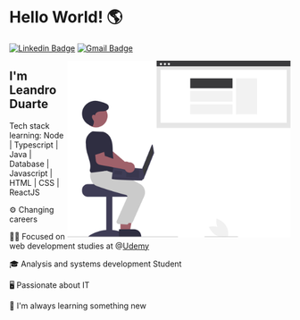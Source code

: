 
<h1>Hello World! 🌎</h1>

[![Linkedin Badge](https://img.shields.io/badge/-LinkedIn-3A3A3C?style=flat-square&logo=Linkedin&logoColor=white&link=https://www.linkedin.com/in/leandroduarte88/)](https://www.linkedin.com/in/leandroduarte88/)
[![Gmail Badge](https://img.shields.io/badge/-leandroduarte.it@gmail.com-3A3A3C?style=flat-square&logo=Gmail&logoColor=white&link=mailto:nanda.leandroduarte.webdev@gmail.com)](mailto:leandroduarte.webdev@gmail.com)

<img align="right" alt="Web Developer Image" src="./web-developer.svg"  width="400px"/>

## I'm Leandro Duarte
Tech stack learning: Node | Typescript | Java | Database | Javascript | HTML | CSS | ReactJS 

 ⚙️ Changing careers

 👩‍💻 Focused on web development studies at @[Udemy](https://www.udemy.com/)

 🎓 Analysis and systems development Student

 🖥️ Passionate about IT

 📖 I'm always learning something new



